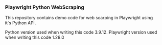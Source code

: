 ### Playwright Python WebScraping
This repository contains demo code for web scarping in Playwright using it's Python API.

Python version used when writing this code 3.9.12.
Playwright version used when writing this code 1.28.0

